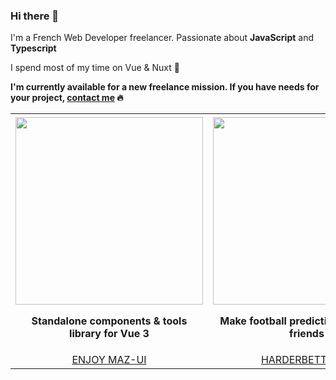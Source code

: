 ### Hi there 👋

I'm a French Web Developer freelancer. Passionate about **JavaScript** and **Typescript**

I spend most of my time on Vue & Nuxt 💚

**I'm currently available for a new freelance mission. If you have needs for your project, [contact me](https://www.loicmazuel.com/contact) 🔥**

<table>
   <tr>
      <th align="center">
         <img width="441" height="1">
         <a href="https://louismazel.github.io/maz-ui-3/">
            <img src="https://louismazel.github.io/maz-ui-3/img/maz-ui-illu.png" width="300px"/>
          </a>
         <p>Standalone components & tools library for Vue 3</p>
      </th>
      <th align="center">
         <img width="441" height="1">
         <a href="http://harderbetter.io/">
            <img src="https://www.harderbetter.io/harderbetter-screenshot.png.png" width="300px"/>
          </a>
         <p>Make football predictions with your friends</p>
      </th>
   </tr>

   <tr style="text-transform: uppercase;">
      <td align="center">
        <a href="https://louismazel.github.io/maz-ui-3/">Enjoy Maz-UI</a>
      </td>
      <td align="center">
        <a href="http://harderbetter.io/">HarderBetter.io</a>
      </td>
   </tr>
</table>
